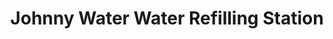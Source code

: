 ---
title: "Johnny Water Water Refilling Station"
url: /minglanilla/johnny-water-water-refilling-station/
shop: Wasser
---